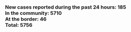 ### New cases reported during the past 24 hours: 185<br/>In the community: 5710<br/>At the border: 46<br/>Total: 5756
